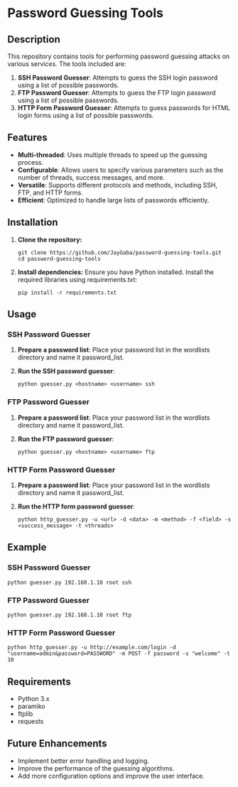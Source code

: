 # Password Guessing Tools

## Description

This repository contains tools for performing password guessing attacks on various services. The tools included are:

1. **SSH Password Guesser**: Attempts to guess the SSH login password using a list of possible passwords.
2. **FTP Password Guesser**: Attempts to guess the FTP login password using a list of possible passwords.
3. **HTTP Form Password Guesser**: Attempts to guess passwords for HTML login forms using a list of possible passwords.

## Features

- **Multi-threaded**: Uses multiple threads to speed up the guessing process.
- **Configurable**: Allows users to specify various parameters such as the number of threads, success messages, and more.
- **Versatile**: Supports different protocols and methods, including SSH, FTP, and HTTP forms.
- **Efficient**: Optimized to handle large lists of passwords efficiently.

## Installation

1. **Clone the repository:**
   ```
   git clone https://github.com/JayGaba/password-guessing-tools.git
   cd password-guessing-tools
   ```

3. **Install dependencies:**
   Ensure you have Python installed. Install the required libraries using requirements.txt:
   ``` 
   pip install -r requirements.txt
   ```
## Usage

### SSH Password Guesser

1. **Prepare a password list**: Place your password list in the wordlists directory and name it password_list.
2. **Run the SSH password guesser**:
   
   ```
   python guesser.py <hostname> <username> ssh
   ```

### FTP Password Guesser

1. **Prepare a password list**: Place your password list in the wordlists directory and name it password_list.
2. **Run the FTP password guesser**:
   
   ```
   python guesser.py <hostname> <username> ftp
   ```

### HTTP Form Password Guesser

1. **Prepare a password list**: Place your password list in the wordlists directory and name it password_list.
2. **Run the HTTP form password guesser**:
   
   ```
   python http_guesser.py -u <url> -d <data> -m <method> -f <field> -s <success_message> -t <threads>
   ```
## Example

### SSH Password Guesser
```
python guesser.py 192.168.1.10 root ssh
```
### FTP Password Guesser
```
python guesser.py 192.168.1.10 root ftp
```
### HTTP Form Password Guesser
```
python http_guesser.py -u http://example.com/login -d "username=admin&password=PASSWORD" -m POST -f password -s "welcome" -t 10
```
## Requirements

- Python 3.x
- paramiko
- ftplib
- requests

## Future Enhancements

- Implement better error handling and logging.
- Improve the performance of the guessing algorithms.
- Add more configuration options and improve the user interface.


